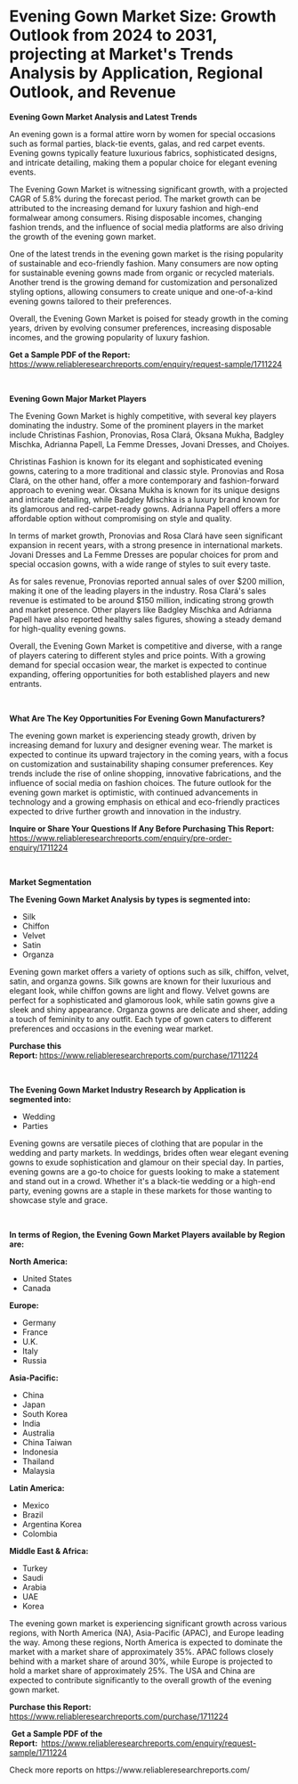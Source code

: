 <p><h1>Evening Gown Market Size: Growth Outlook from 2024 to 2031, projecting at Market's Trends Analysis by Application, Regional Outlook, and Revenue</h1></p><p><strong>Evening Gown Market Analysis and Latest Trends</strong></p>
<p><p>An evening gown is a formal attire worn by women for special occasions such as formal parties, black-tie events, galas, and red carpet events. Evening gowns typically feature luxurious fabrics, sophisticated designs, and intricate detailing, making them a popular choice for elegant evening events.</p><p>The Evening Gown Market is witnessing significant growth, with a projected CAGR of 5.8% during the forecast period. The market growth can be attributed to the increasing demand for luxury fashion and high-end formalwear among consumers. Rising disposable incomes, changing fashion trends, and the influence of social media platforms are also driving the growth of the evening gown market.</p><p>One of the latest trends in the evening gown market is the rising popularity of sustainable and eco-friendly fashion. Many consumers are now opting for sustainable evening gowns made from organic or recycled materials. Another trend is the growing demand for customization and personalized styling options, allowing consumers to create unique and one-of-a-kind evening gowns tailored to their preferences.</p><p>Overall, the Evening Gown Market is poised for steady growth in the coming years, driven by evolving consumer preferences, increasing disposable incomes, and the growing popularity of luxury fashion.</p></p>
<p><strong>Get a Sample PDF of the Report:&nbsp;</strong> <a href="https://www.reliableresearchreports.com/enquiry/request-sample/1711224">https://www.reliableresearchreports.com/enquiry/request-sample/1711224</a></p>
<p>&nbsp;</p>
<p><strong>Evening Gown Major Market Players</strong></p>
<p><p>The Evening Gown Market is highly competitive, with several key players dominating the industry. Some of the prominent players in the market include Christinas Fashion, Pronovias, Rosa Clará, Oksana Mukha, Badgley Mischka, Adrianna Papell, La Femme Dresses, Jovani Dresses, and Choiyes.</p><p>Christinas Fashion is known for its elegant and sophisticated evening gowns, catering to a more traditional and classic style. Pronovias and Rosa Clará, on the other hand, offer a more contemporary and fashion-forward approach to evening wear. Oksana Mukha is known for its unique designs and intricate detailing, while Badgley Mischka is a luxury brand known for its glamorous and red-carpet-ready gowns. Adrianna Papell offers a more affordable option without compromising on style and quality.</p><p>In terms of market growth, Pronovias and Rosa Clará have seen significant expansion in recent years, with a strong presence in international markets. Jovani Dresses and La Femme Dresses are popular choices for prom and special occasion gowns, with a wide range of styles to suit every taste.</p><p>As for sales revenue, Pronovias reported annual sales of over $200 million, making it one of the leading players in the industry. Rosa Clará's sales revenue is estimated to be around $150 million, indicating strong growth and market presence. Other players like Badgley Mischka and Adrianna Papell have also reported healthy sales figures, showing a steady demand for high-quality evening gowns.</p><p>Overall, the Evening Gown Market is competitive and diverse, with a range of players catering to different styles and price points. With a growing demand for special occasion wear, the market is expected to continue expanding, offering opportunities for both established players and new entrants.</p></p>
<p>&nbsp;</p>
<p><strong>What Are The Key Opportunities For Evening Gown Manufacturers?</strong></p>
<p><p>The evening gown market is experiencing steady growth, driven by increasing demand for luxury and designer evening wear. The market is expected to continue its upward trajectory in the coming years, with a focus on customization and sustainability shaping consumer preferences. Key trends include the rise of online shopping, innovative fabrications, and the influence of social media on fashion choices. The future outlook for the evening gown market is optimistic, with continued advancements in technology and a growing emphasis on ethical and eco-friendly practices expected to drive further growth and innovation in the industry.</p></p>
<p><strong>Inquire or Share Your Questions If Any Before Purchasing This Report:</strong> <a href="https://www.reliableresearchreports.com/enquiry/pre-order-enquiry/1711224">https://www.reliableresearchreports.com/enquiry/pre-order-enquiry/1711224</a></p>
<p>&nbsp;</p>
<p><strong>Market Segmentation</strong></p>
<p><strong>The Evening Gown Market Analysis by types is segmented into:</strong></p>
<p><ul><li>Silk</li><li>Chiffon</li><li>Velvet</li><li>Satin</li><li>Organza</li></ul></p>
<p><p>Evening gown market offers a variety of options such as silk, chiffon, velvet, satin, and organza gowns. Silk gowns are known for their luxurious and elegant look, while chiffon gowns are light and flowy. Velvet gowns are perfect for a sophisticated and glamorous look, while satin gowns give a sleek and shiny appearance. Organza gowns are delicate and sheer, adding a touch of femininity to any outfit. Each type of gown caters to different preferences and occasions in the evening wear market.</p></p>
<p><strong>Purchase this Report:&nbsp;</strong><a href="https://www.reliableresearchreports.com/purchase/1711224">https://www.reliableresearchreports.com/purchase/1711224</a></p>
<p>&nbsp;</p>
<p><strong>The Evening Gown Market Industry Research by Application is segmented into:</strong></p>
<p><ul><li>Wedding</li><li>Parties</li></ul></p>
<p><p>Evening gowns are versatile pieces of clothing that are popular in the wedding and party markets. In weddings, brides often wear elegant evening gowns to exude sophistication and glamour on their special day. In parties, evening gowns are a go-to choice for guests looking to make a statement and stand out in a crowd. Whether it's a black-tie wedding or a high-end party, evening gowns are a staple in these markets for those wanting to showcase style and grace.</p></p>
<p>&nbsp;</p>
<p><strong>In terms of Region, the Evening Gown Market Players available by Region are:</strong></p>
<p>
    <p> <strong> North America: </strong>
        <ul>
            <li>United States</li>
            <li>Canada</li>
        </ul>
        </p> 
    <p> <strong> Europe: </strong>
        <ul>
            <li>Germany</li>
            <li>France</li>
            <li>U.K.</li>
            <li>Italy</li>
            <li>Russia</li>
        </ul>
        </p> 
    <p> <strong> Asia-Pacific: </strong>
        <ul>
            <li>China</li>
            <li>Japan</li>
            <li>South Korea</li>
            <li>India</li>
            <li>Australia</li>
            <li>China Taiwan</li>
            <li>Indonesia</li>
            <li>Thailand</li>
            <li>Malaysia</li>
        </ul>
        </p> 
    <p> <strong> Latin America: </strong>
        <ul>
            <li>Mexico</li>
            <li>Brazil</li>
            <li>Argentina Korea</li>
            <li>Colombia</li>
        </ul>
        </p> 
    <p> <strong> Middle East & Africa: </strong>
        <ul>
            <li>Turkey</li>
            <li>Saudi</li>
            <li>Arabia</li>
            <li>UAE</li>
            <li>Korea</li>
        </ul>
    </p>
    </p>
<p><p>The evening gown market is experiencing significant growth across various regions, with North America (NA), Asia-Pacific (APAC), and Europe leading the way. Among these regions, North America is expected to dominate the market with a market share of approximately 35%. APAC follows closely behind with a market share of around 30%, while Europe is projected to hold a market share of approximately 25%. The USA and China are expected to contribute significantly to the overall growth of the evening gown market.</p></p>
<p><strong>Purchase this Report: </strong><a href="https://www.reliableresearchreports.com/purchase/1711224">https://www.reliableresearchreports.com/purchase/1711224</a></p>
<p>&nbsp;<strong>Get a Sample PDF of the Report:&nbsp;&nbsp;</strong><a href="https://www.reliableresearchreports.com/enquiry/request-sample/1711224">https://www.reliableresearchreports.com/enquiry/request-sample/1711224</a></p>
<p><strong></strong></p>
<p>Check more reports on https://www.reliableresearchreports.com/</p>